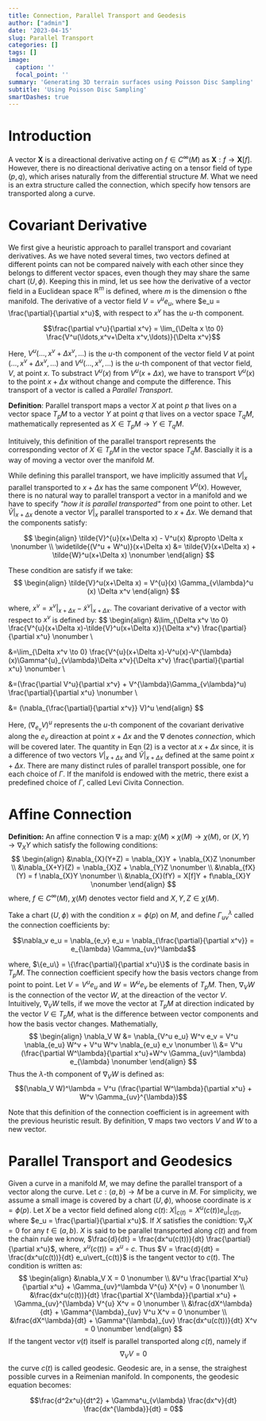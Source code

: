 ```yaml
---
title: Connection, Parallel Transport and Geodesis
author: ["admin"]
date: '2023-04-15'
slug: Parallel Transport
categories: []
tags: []
image:
  caption: ''
  focal_point: ''
summary: 'Generating 3D terrain surfaces using Poisson Disc Sampling'
subtitle: 'Using Poisson Disc Sampling'
smartDashes: true
---
```

# Introduction
A vector $\mathbf{X}$ is a direactional derivative acting on $f \in C^{\infty}(M)$ as $\mathbf{X}: f \to \mathbf{X}[f]$. However, there is no direactional derivative acting on a tensor field of type $(p,q)$, which arises naturally from the differential structure $M$. What we need is an extra structure called the connection, which specify how tensors are transported along a curve.

# Covariant Derivative
We first give a heuristic approach to parallel transport and covariant derivatives. As we have noted several times, two vectors defined at different points can not be compared naively with each other since they belongs to different vector spaces, even though they may share the same chart $(U,\phi)$. Keeping this in mind, let us see how the derivative of a vector field in a Euclidean space $\mathbb{R}^m$ is defined, where $m$ is the dimension o fthe manifold. The derivative of a vector field $V = v^u e_u$, where $e_u = \frac{\partial}{\partial x^u}$, with respect to $x^v$ has the $u$-th component.

$$\frac{\partial v^u}{\partial x^v} = \lim_{\Delta x \to 0} \frac{V^u(\ldots,x^v+\Delta x^v,\ldots)}{\Delta x^v}$$

Here, $V^u(\ldots, x^v+\Delta x^v, \ldots)$ is the $u$-th component of the vector field $V$ at point $(\ldots, x^v+\Delta x^v, \ldots)$ and $V^u(\ldots, x^v, \ldots)$ is the $u$-th component of that vector field, $V$, at point $x$. To substract $V^u(x)$ from $V^u(x+\Delta x)$, we have to transport $V^u(x)$ to the point $x+\Delta x$ without change and compute the difference. This transport of a vector is called a *Parallel Transport*.

**Definition**: Parallel transport maps a vector $X$ at point $p$ that lives on a vector space $T_{p}M$ to a vector $Y$ at point $q$ that lives on a vector space $T_{q}M$, mathematically represented as $X \in T_{p}M \to Y \in T_{q}M$.

Intituively, this definition of the parallel transport represents the corresponding vector of $X \in T_pM$ in the vector space $T_qM$. Bascially it is a way of moving a vector over the manifold $M$. 

While defining this parallel transport, we have implicitly assumed that $V\vert_x$ parallel transported to $x+\Delta x$ has the same component $V^{u}(x)$. However, there is no natural way to parallel transport a vector in a manifold and we have to specify *"how it is parallel transported"* from one point to other. Let $\tilde{V}\vert_{x+\Delta x}$ denote a vector $V\vert_x$ parallel transported to $x+\Delta x$. We demand that the components satisfy:

$$
\begin{align} 
\tilde{V}^{u}(x+\Delta x) - V^u(x) &\propto \Delta x  \nonumber \\
\widetilde{(V^u + W^u)}(x+\Delta x) &= \tilde{V}(x+\Delta x) + \tilde{W}^u(x+\Delta x) \nonumber
\end{align}
$$

These condition are satisfy if we take:
$$
\begin{align}
\tilde{V}^u(x+\Delta x) = V^{u}(x) \Gamma_{v\lambda}^u (x) \Delta x^v
\end{align}
$$

where, $x^v=x^v\vert_{x+\Delta x} - \tilde{x}^v\vert_{x+\Delta x}$. The covariant derivative of a vector with respect to $x^v$ is defined by:
$$
\begin{align}
&\lim_{\Delta x^v \to 0} \frac{V^{u}(x+\Delta x)-\tilde{V}^u(x+\Delta x)}{\Delta x^v} \frac{\partial}{\partial x^u} \nonumber \\

&=\lim_{\Delta x^v \to 0} \frac{V^{u}(x+\Delta x)-V^u(x)-V^{\lambda}(x)\Gamma^{u}_{v\lambda}\Delta x^v}{\Delta x^v} \frac{\partial}{\partial x^u} \nonumber \\

&=(\frac{\partial V^u}{\partial x^v} + V^{\lambda}\Gamma_{v\lambda}^u) \frac{\partial}{\partial x^u} \nonumber \\

&= (\nabla_{\frac{\partial}{\partial x^v}} V)^u 
\end{align}
$$

Here, $(\nabla_{e_v} V)^u$ represents the $u$-th component of the covariant derivative along the $e_v$ direaction at point $x+\Delta x$ and the $\nabla$ denotes *connection*, which will be covered later. The quantity in Eqn $(2)$ is a vector at $x+\Delta x$ since, it is a difference of two vectors $V\vert_{x+\Delta x}$ and $\tilde{V}\vert_{x+\Delta x}$ defined at the same point $x+\Delta x$. There are many distinct rules of parallel transport possible, one for each choice of $\Gamma$. If the manifold is endowed with the metric, there exist a predefined choice of $\Gamma$, called Levi Civita Connection.

# Affine Connection
**Definition:** An affine connection $\nabla$ is a map: $\chi (M) \times \chi(M) \to \chi(M)$, or $(X,Y) \to \nabla_{X}Y$ which satisfy the following conditions:
$$
\begin{align}
&\nabla_{X}(Y+Z) = \nabla_{X}Y + \nabla_{X}Z \nonumber \\
&\nabla_{X+Y}(Z) = \nabla_{X}Z + \nabla_{Y}Z \nonumber \\
&\nabla_{fX}(Y) = f \nabla_{X}Y \nonumber \\
&\nabla_{X}(fY) = X[f]Y + f\nabla_{X}Y \nonumber
\end{align}
$$ 
where, $f \in C^{\infty}(M)$, $\chi(M)$ denotes vector field and $X,Y,Z \in \chi(M)$.

Take a chart $(U,\phi)$ with the condition $x=\phi(p)$ on $M$, and define $\Gamma_{uv}^\lambda$ called the connection coefficients by:

$$\nabla_v e_u = \nabla_{e_v} e_u = \nabla_{\frac{\partial}{\partial x^v}} = e_{\lambda} \Gamma_{uv}^\lambda$$

where, $\{e_u\} = \{\frac{\partial}{\partial x^u}\}$ is the cordinate basis in $T_{p}M$. The connection coefficient specify how the basis vectors change from point to point. Let $V=V^ue_u$ and $W = W^ue_v$ be elements of $T_pM$. Then, $\nabla_V W$ is the connection of the vector $W$, at the direaction of the vector $V$. Intuitively, $\nabla_V W$ tells, if we move the vector at $T_pM$ at direction indicated by the vector $V \in T_pM$, what is the difference between vector components and how the basis vector changes. Mathematially, 
$$
\begin{align}
\nabla_V W &= \nabla_{V^u e_u} W^v e_v = V^u \nabla_{e_u} W^v + V^u W^v \nabla_{e_u} e_v \nonumber \\ 
&= V^u (\frac{\partial W^\lambda}{\partial x^u}+W^v \Gamma_{uv}^\lambda) e_{\lambda} \nonumber
\end{align}
$$
Thus the $\lambda$-th component of $\nabla_V W$ is defined as:
$$(\nabla_V W)^\lambda = V^u (\frac{\partial W^\lambda}{\partial x^u} + W^v \Gamma_{uv}^{\lambda})$$

Note that this definition of the connection coefficient is in agreement with the previous heuristic result. By definition, $\nabla$ maps two vectors $V$ and $W$ to  a new vector.

# Parallel Transport and Geodesics

Given a curve in a manifold $M$, we may define the parallel transport of a vector along the curve. Let $c:(a,b) \to M$ be a curve in $M$. For simplicity, we assume a small image is covered by a chart $(U,\phi)$, whoose coordinate is $x=\phi(p)$. Let $X$ be a vector field defined along $c(t)$: $X\vert_{c(t)} = X^u(c(t)) e_u\vert_{c(t)}$, where $e_u = \frac{\partial}{\partial x^u}$. If $X$ satisfies the conidtion: $\nabla_V X = 0$ for any $t \in (a,b)$. $X$ is said to be parallel transported along $c(t)$ and from the chain rule we know, $\frac{d}{dt} = \frac{dx^u(c(t))}{dt} \frac{\partial}{\partial x^u}$, where, $x^u(c(t)) = x^u \circ c$. Thus $V = \frac{d}{dt} = \frac{dx^u(c(t))}{dt} e_u\vert_{c(t)}$ is the tangent vector to $c(t)$. The condition is written as: 
$$
\begin{align}
&\nabla_V X = 0 \nonumber \\
&V^u \frac{\partial X^u}{\partial x^u} + \Gamma_{uv}^\lambda V^{u} X^{v} = 0 \nonumber \\
&\frac{dx^u(c(t))}{dt} \frac{\partial X^{\lambda}}{\partial x^u} + \Gamma_{uv}^{\lambda} V^{u} X^v = 0 \nonumber \\
&\frac{dX^\lambda}{dt} + \Gamma^{\lambda}_{uv} V^u X^v = 0 \nonumber \\
&\frac{dX^\lambda}{dt} + \Gamma^{\lambda}_{uv} \frac{dx^u(c(t))}{dt} X^v = 0 \nonumber
\end{align}
$$
If the tangent vector $v(t)$ itself is parallel transported along $c(t)$, namely if
$$\nabla_V V = 0$$
the curve $c(t)$ is called geodesic. Geodesic are, in a sense, the straighest possible curves in a Reimenian manifold. In components, the geodesic equation becomes:

$$\frac{d^2x^u}{dt^2} + \Gamma^u_{v\lambda} \frac{dx^v}{dt} \frac{dx^{\lambda}}{dt} = 0$$